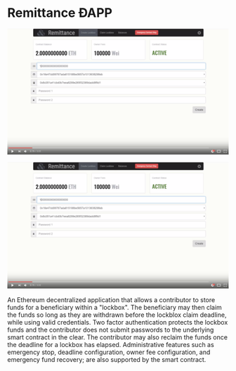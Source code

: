# Remittance ÐAPP 

![Screenshot](readme.png)

[![Remittance YouTube Video](readme.png)](https://youtu.be/-ZW1Wp2MhnM "Remittance ÐAPP Video")

An Ethereum decentralized application that allows a contributor to store funds for a beneficiary within a "lockbox".  The beneficiary may then claim the funds so long as they are withdrawn before the lockblox claim deadline, while using valid credentials.  Two factor authentication protects the lockbox funds and the contributor does not submit passwords to the underlying smart contract in the clear.  The contributor may also reclaim the funds once the deadline for a lockbox has elapsed.  Administrative features such as emergency stop, deadline configuration, owner fee configuration, and emergency fund recovery; are also supported by the smart contract.
